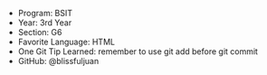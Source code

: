 - Program: BSIT
- Year: 3rd Year
- Section: G6
- Favorite Language: HTML
- One Git Tip Learned: remember to use git add before git commit
- GitHub: @blissfuljuan